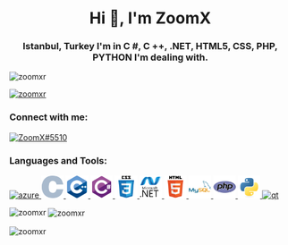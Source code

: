 <h1 align="center">Hi 👋, I'm ZoomX</h1>
<h3 align="center">Istanbul, Turkey I'm in C #, C ++, .NET, HTML5, CSS, PHP, PYTHON I'm dealing with.</h3>

<p align="left"> <img src="https://komarev.com/ghpvc/?username=zoomxr&label=Profile%20Views&color=d400ff&style=flat" alt="zoomxr" /> </p>

<p align="left"> <a href="https://github.com/ryo-ma/github-profile-trophy"><img src="https://github-profile-trophy.vercel.app/?username=zoomxr" alt="zoomxr" /></a> </p>

<h3 align="left">Connect with me:</h3>
<p align="left">
<a href="https://discord.gg/AjewG246VQ" target="blank"><img align="center" src="https://cdn.jsdelivr.net/npm/simple-icons@3.0.1/icons/discord.svg" alt="ZoomX#5510" height="30" width="40" /></a>
</p>

<h3 align="left">Languages and Tools:</h3>
<p align="left"> <a href="https://azure.microsoft.com/en-in/" target="_blank"> <img src="https://www.vectorlogo.zone/logos/microsoft_azure/microsoft_azure-icon.svg" alt="azure" width="40" height="40"/> </a> <a href="https://www.cprogramming.com/" target="_blank"> <img src="https://raw.githubusercontent.com/devicons/devicon/master/icons/c/c-original.svg" alt="c" width="40" height="40"/> </a> <a href="https://www.w3schools.com/cpp/" target="_blank"> <img src="https://raw.githubusercontent.com/devicons/devicon/master/icons/cplusplus/cplusplus-original.svg" alt="cplusplus" width="40" height="40"/> </a> <a href="https://www.w3schools.com/cs/" target="_blank"> <img src="https://raw.githubusercontent.com/devicons/devicon/master/icons/csharp/csharp-original.svg" alt="csharp" width="40" height="40"/> </a> <a href="https://www.w3schools.com/css/" target="_blank"> <img src="https://raw.githubusercontent.com/devicons/devicon/master/icons/css3/css3-original-wordmark.svg" alt="css3" width="40" height="40"/> </a> <a href="https://dotnet.microsoft.com/" target="_blank"> <img src="https://raw.githubusercontent.com/devicons/devicon/master/icons/dot-net/dot-net-original-wordmark.svg" alt="dotnet" width="40" height="40"/> </a> <a href="https://www.w3.org/html/" target="_blank"> <img src="https://raw.githubusercontent.com/devicons/devicon/master/icons/html5/html5-original-wordmark.svg" alt="html5" width="40" height="40"/> </a> <a href="https://www.mysql.com/" target="_blank"> <img src="https://raw.githubusercontent.com/devicons/devicon/master/icons/mysql/mysql-original-wordmark.svg" alt="mysql" width="40" height="40"/> </a> <a href="https://www.php.net" target="_blank"> <img src="https://raw.githubusercontent.com/devicons/devicon/master/icons/php/php-original.svg" alt="php" width="40" height="40"/> </a> <a href="https://www.python.org" target="_blank"> <img src="https://raw.githubusercontent.com/devicons/devicon/master/icons/python/python-original.svg" alt="python" width="40" height="40"/> </a> <a href="https://www.qt.io/" target="_blank"> <img src="https://upload.wikimedia.org/wikipedia/commons/0/0b/Qt_logo_2016.svg" alt="qt" width="40" height="40"/> </a> </p>

<p><img align="left" src="https://github-readme-stats.vercel.app/api/top-langs?username=zoomxr&show_icons=true&theme=dark&locale=en&layout=compact" alt="zoomxr" /></p>

<p>&nbsp;<img align="center" src="https://github-readme-stats.vercel.app/api?username=zoomxr&show_icons=true&theme=dark&hide_border=true&locale=en" alt="zoomxr" /></p>

<p><img align="center" src="https://github-readme-streak-stats.herokuapp.com/?user=zoomxr&theme=dark" alt="zoomxr" /></p>
